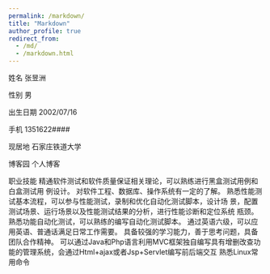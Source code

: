 ```yaml
---
permalink: /markdown/
title: "Markdown"
author_profile: true
redirect_from: 
  - /md/
  - /markdown.html
---
```



姓名
张昱洲

性别
男

出生日期
2002/07/16

手机
1351622####


现居地
石家庄铁道大学


博客园
个人博客


职业技能
精通软件测试和软件质量保证相关理论，可以熟练进行黑盒测试用例和白盒测试用 例设计。
对软件工程、数据库、操作系统有一定的了解。
熟悉性能测试基本流程，可以参与性能测试，录制和优化自动化测试脚本，设计场 景，配置测试场景、运行场景以及性能测试结果的分析，进行性能诊断和定位系统 瓶颈。
熟悉功能自动化测试，可以熟练的编写自动化测试脚本。
通过英语六级，可以应用英语、普通话满足日常工作需要。
具备较强的学习能力，善于思考问题，具备团队合作精神。
可以通过Java和Php语言利用MVC框架独自编写具有增删改查功能的管理系统，会通过Html+ajax或者Jsp+Servlet编写前后端交互
熟悉Linux常用命令

